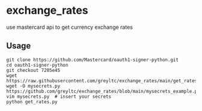 # exchange_rates
use mastercard api to get currency exchange rates

## Usage
```
git clone https://github.com/Mastercard/oauth1-signer-python.git
cd oauth1-signer-python
git checkout 7205e45
wget https://raw.githubusercontent.com/greyltc/exchange_rates/main/get_rates.py
wget -O mysecrets.py https://github.com/greyltc/exchange_rates/blob/main/mysecrets_example.py
vim mysecrets.py  # insert your secrets
python get_rates.py
```
